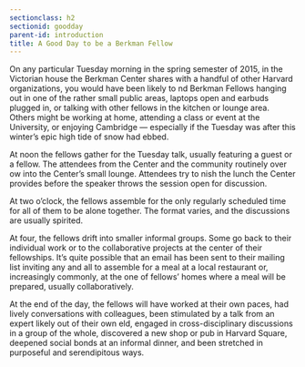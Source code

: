 ```yaml
---
sectionclass: h2
sectionid: goodday
parent-id: introduction
title: A Good Day to be a Berkman Fellow
---
```

On any particular Tuesday morning in the spring semester of 2015, in the Victorian house the Berkman Center shares with a handful of other Harvard organizations, you would have been likely to  nd Berkman Fellows hanging out in one of the rather small public areas, laptops open and earbuds plugged in, or talking with other fellows in the kitchen or lounge area. Others might be working at home, attending a class or event at the University, or enjoying Cambridge — especially if the Tuesday was after this winter’s epic high tide of snow had ebbed.

At noon the fellows gather for the Tuesday talk, usually featuring a guest or a fellow. The attendees from the Center and the community routinely over ow into the Center’s small lounge. Attendees try to  nish the lunch the Center provides before the speaker throws the session open for discussion.

At two o’clock, the fellows assemble for the only regularly scheduled time for all of them to be alone together. The format varies, and the discussions are usually spirited.

At four, the fellows drift into smaller informal groups. Some go back to their individual work or to the collaborative projects at the center of their fellowships. It’s quite possible that an email has been sent to their mailing list inviting any and all to assemble for a meal at a local restaurant or, increasingly commonly, at the one of fellows’ homes where a meal will be prepared, usually collaboratively.

At the end of the day, the fellows will have worked at their own paces, had lively conversations with colleagues, been stimulated by a talk from an expert likely out of their own  eld, engaged in cross-disciplinary discussions in a group of the whole, discovered a new shop or pub in Harvard Square, deepened social bonds at an informal dinner, and been stretched in purposeful and serendipitous ways.
